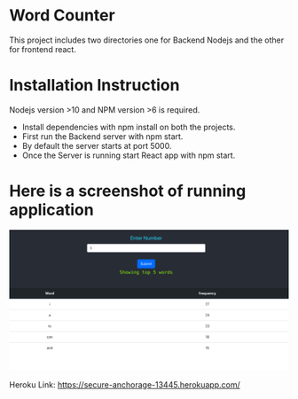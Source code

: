 # Word Counter


This project includes two directories one for Backend Nodejs and the other for frontend react.

# Installation Instruction

Nodejs version >10 and NPM version >6 is required.
  - Install dependencies with npm install on both the projects.
  - First run the Backend server with npm start.
  - By default the server starts at port 5000.
  - Once the Server is running start React app with npm start.

# Here is a screenshot of running application
<img src="img.png">

Heroku Link: https://secure-anchorage-13445.herokuapp.com/
